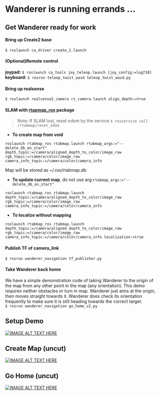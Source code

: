 # Wanderer is running errands ...

## Get Wanderer ready for work

#### Bring up Create2 base
`$ roslaunch ca_driver create_2.launch`

#### (Optional)Remote control
**joypad\:** `$ roslaunch ca_tools joy_teleop.launch [joy_config:=log710]` <br/>
**keyboard\:** `$ rosrun teleop_twist_wasd teleop_twist_wasd.py`

#### Bring up realsense
`$ roslaunch realsense2_camera rs_camera.launch align_depth:=true`

#### SLAM with  [rtapmap_ros](http://wiki.ros.org/rtabmap_ros) package
> Note: If SLAM lost, reset odom by the service `$ rosservice call /rtabmap/reset_odom`
- **To create map from void**
```
roslaunch rtabmap_ros rtabmap.launch rtabmap_args:="--delete_db_on_start" depth_topic:=/camera/aligned_depth_to_color/image_raw rgb_topic:=/camera/color/image_raw camera_info_topic:=/camera/color/camera_info
```
Map will be stored as ~/.ros/rtabmap.db
- **To update current map**, do not use arg:`rtabmap_args:="--delete_db_on_start"` <br/>
```
roslaunch rtabmap_ros rtabmap.launch depth_topic:=/camera/aligned_depth_to_color/image_raw rgb_topic:=/camera/color/image_raw camera_info_topic:=/camera/color/camera_info
```
- **To localize without mapping**
```
roslaunch rtabmap_ros rtabmap.launch depth_topic:=/camera/aligned_depth_to_color/image_raw rgb_topic:=/camera/color/image_raw camera_info_topic:=/camera/color/camera_info localization:=true
```
#### Publish TF of camera_link
`$ rosrun wanderer_navigation tf_publisher.py`

#### Take Wanderer back home
We have a simple demonstration code of taking Wanderer to the origin of the map from any other point in the map (any orientation). This demo requires neither obstacles or turn in map. Wanderer just aims at the origin, then moves straight towards it. Wanderer does check its orientation frequently to make sure it is still heading towards the correct target.  
`$ rosrun wanderer_navigation go_home_v2.py`

## Setup Demo
[![IMAGE ALT TEXT HERE](https://img.youtube.com/vi/wKk3F-CmCj8/0.jpg)](https://youtu.be/wKk3F-CmCj8)

## Create Map (uncut)
[![IMAGE ALT TEXT HERE](https://img.youtube.com/vi/wZM87L1v570/0.jpg)](https://youtu.be/wZM87L1v570)

## Go Home (uncut)
[![IMAGE ALT TEXT HERE](https://img.youtube.com/vi/x4rCqfsHLwc/0.jpg)](https://youtu.be/x4rCqfsHLwc)
